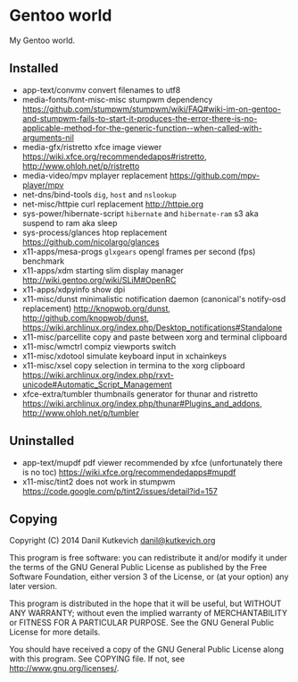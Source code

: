 Gentoo world
============

My Gentoo world.

Installed
---------

* app-text/convmv            convert filenames to utf8
* media-fonts/font-misc-misc stumpwm dependency <https://github.com/stumpwm/stumpwm/wiki/FAQ#wiki-im-on-gentoo-and-stumpwm-fails-to-start-it-produces-the-error-there-is-no-applicable-method-for-the-generic-function--when-called-with-arguments-nil>
* media-gfx/ristretto        xfce image viewer <https://wiki.xfce.org/recommendedapps#ristretto>, <http://www.ohloh.net/p/ristretto>
* media-video/mpv            mplayer replacement <https://github.com/mpv-player/mpv>
* net-dns/bind-tools         `dig`, `host` and `nslookup`
* net-misc/httpie            curl replacement <http://httpie.org>
* sys-power/hibernate-script `hibernate` and `hibernate-ram` s3 aka suspend to ram aka sleep
* sys-process/glances        htop replacement <https://github.com/nicolargo/glances>
* x11-apps/mesa-progs        `glxgears` opengl frames per second (fps) benchmark
* x11-apps/xdm               starting slim display manager <http://wiki.gentoo.org/wiki/SLiM#OpenRC>
* x11-apps/xdpyinfo          show dpi
* x11-misc/dunst             minimalistic notification daemon (canonical's notify-osd replacement) <http://knopwob.org/dunst>, <http://github.com/knopwob/dunst>, <https://wiki.archlinux.org/index.php/Desktop_notifications#Standalone>
* x11-misc/parcellite        copy and paste between xorg and terminal clipboard
* x11-misc/wmctrl            compiz viewports switch
* x11-misc/xdotool           simulate keyboard input in xchainkeys
* x11-misc/xsel              copy selection in termina to the xorg clipboard <https://wiki.archlinux.org/index.php/rxvt-unicode#Automatic_Script_Management>
* xfce-extra/tumbler         thumbnails generator for thunar and ristretto <https://wiki.archlinux.org/index.php/thunar#Plugins_and_addons>, <http://www.ohloh.net/p/tumbler>

Uninstalled
-----------

* app-text/mupdf             pdf viewer recommended by xfce (unfortunately there is no toc) <https://wiki.xfce.org/recommendedapps#mupdf>
* x11-misc/tint2             does not work in stumpwm <https://code.google.com/p/tint2/issues/detail?id=157>

Copying
-------

Copyright (C) 2014 Danil Kutkevich <danil@kutkevich.org>

This program is free software: you can redistribute it and/or modify
it under the terms of the GNU General Public License as published by
the Free Software Foundation, either version 3 of the License, or
(at your option) any later version.

This program is distributed in the hope that it will be useful,
but WITHOUT ANY WARRANTY; without even the implied warranty of
MERCHANTABILITY or FITNESS FOR A PARTICULAR PURPOSE.  See the
GNU General Public License for more details.

You should have received a copy of the GNU General Public License
along with this program. See COPYING file.
If not, see <http://www.gnu.org/licenses/>.
